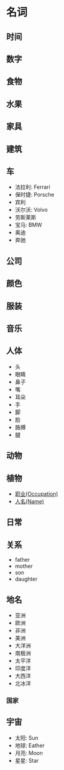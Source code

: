 <!--
 * @Author: SilvesterChiao
 * @Date: 2020-07-03 16:06:48
 * @LastEditors: SilvesterChiao
 * @LastEditTime: 2020-10-09 16:20:37
--> 

# 名词

## 时间

## 数字

## 食物

## 水果

## 家具

## 建筑

## 车

- 法拉利: Ferrari
- 保时捷: Porsche
- 宾利
- 沃尔沃: Volvo
- 劳斯莱斯
- 宝马: BMW
- 奥迪
- 奔驰

## 公司

## 颜色

## 服装

## 音乐

## 人体

- 头
- 眼睛
- 鼻子
- 嘴
- 耳朵
- 手
- 脚
- 脸
- 胳膊
- 腿

## 动物

## 植物

- [职业(Occupation)](./occupation.md)
- [人名(Name)](./name.md)

## 日常

## 关系

- father
- mother
- son
- daughter

## 地名

- 亚洲
- 欧洲
- 非洲
- 美洲
- 大洋洲
- 南极洲
- 太平洋
- 印度洋
- 大西洋
- 北冰洋

### 国家

## 宇宙

- 太阳: Sun
- 地球: Eather
- 月亮: Moon
- 星星: Star
